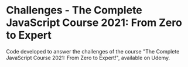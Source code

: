 # Challenges - The Complete JavaScript Course 2021: From Zero to Expert

Code developed to answer the challenges of the course "The Complete JavaScript Course 2021: From Zero to Expert!", available on Udemy.